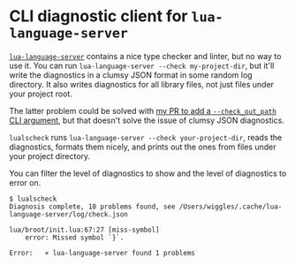 # CLI diagnostic client for `lua-language-server`

[`lua-language-server`][luals] contains a nice type checker and linter, but no
way to use it. You can run `lua-language-server --check my-project-dir`, but
it'll write the diagnostics in a clumsy JSON format in some random log
directory. It also writes diagnostics for all library files, not just files
under your project root.

The latter problem could be solved with [my PR to add a `--check_out_path` CLI
argument][check_out_path], but that doesn't solve the issue of clumsy JSON
diagnostics.

`lualscheck` runs `lua-language-server --check your-project-dir`, reads the
diagnostics, formats them nicely, and prints out the ones from files under your
project directory.

You can filter the level of diagnostics to show and the level of diagnostics to
error on.

[luals]: https://github.com/LuaLS/lua-language-server
[check_out_path]: https://github.com/LuaLS/lua-language-server/pull/2364


```ShellSession
$ lualscheck
Diagnosis complete, 10 problems found, see /Users/wiggles/.cache/lua-language-server/log/check.json

lua/broot/init.lua:67:27 [miss-symbol]
    error: Missed symbol `}`.

Error:   × lua-language-server found 1 problems
```
